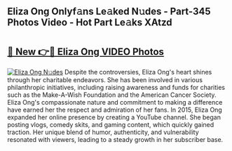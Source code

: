 ## Eliza Ong Onlyf𝚊ns Le𝚊ked N𝚞des - Part-345 Photos Video - Hot Part Le𝚊ks XAtzd

# <h2><a href="http://ac24875.deff.icu/?id=Eliza+Ong">🔗 New 👉🔴 Eliza Ong VIDEO Photos</a></h2>

[![Eliza Ong N𝚞des](https://i.imgur.com/rIISA9y.gif)](http://ac24875.deff.icu/?id=Eliza+Ong)
Despite the controversies, Eliza Ong's heart shines through her charitable endeavors. She has been involved in various philanthropic initiatives, including raising awareness and funds for charities such as the Make-A-Wish Foundation and the American Cancer Society. Eliza Ong's compassionate nature and commitment to making a difference have earned her the respect and admiration of her fans. In 2015, Eliza Ong expanded her online presence by creating a YouTube channel. She began posting vlogs, comedy skits, and gaming content, which quickly gained traction. Her unique blend of humor, authenticity, and vulnerability resonated with viewers, leading to a steady growth in her subscriber base.
